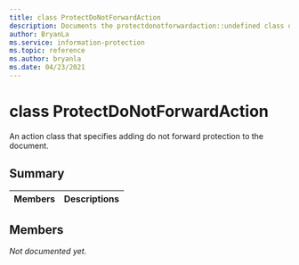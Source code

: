 ```yaml
---
title: class ProtectDoNotForwardAction 
description: Documents the protectdonotforwardaction::undefined class of the Microsoft Information Protection (MIP) SDK.
author: BryanLa
ms.service: information-protection
ms.topic: reference
ms.author: bryanla
ms.date: 04/23/2021
---
```


# class ProtectDoNotForwardAction 
An action class that specifies adding do not forward protection to the document.
  
## Summary
 Members                        | Descriptions                                
--------------------------------|---------------------------------------------
  
## Members
_Not documented yet._
